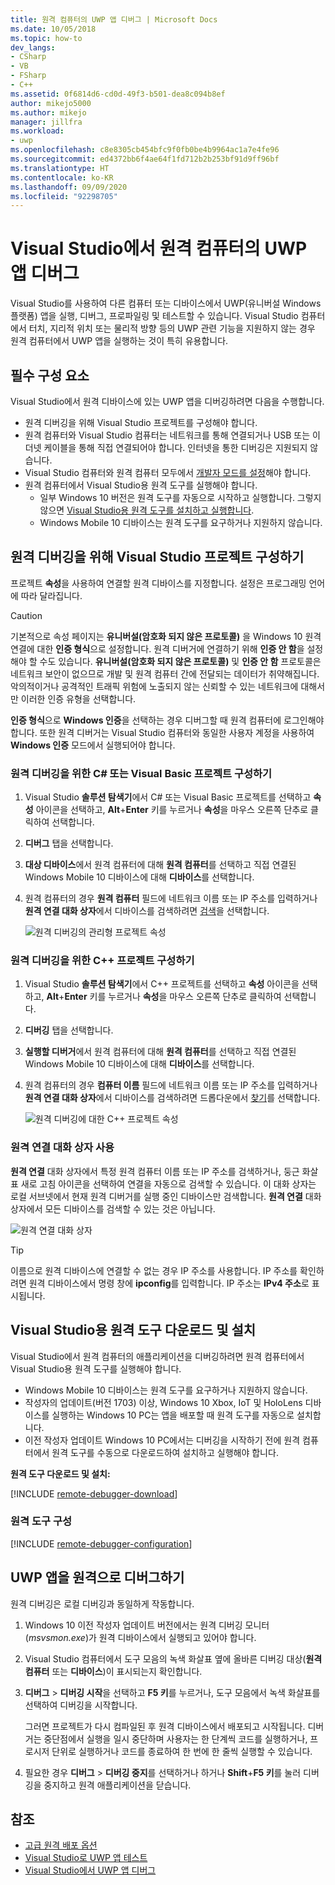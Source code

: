```yaml
---
title: 원격 컴퓨터의 UWP 앱 디버그 | Microsoft Docs
ms.date: 10/05/2018
ms.topic: how-to
dev_langs:
- CSharp
- VB
- FSharp
- C++
ms.assetid: 0f6814d6-cd0d-49f3-b501-dea8c094b8ef
author: mikejo5000
ms.author: mikejo
manager: jillfra
ms.workload:
- uwp
ms.openlocfilehash: c8e8305cb454bfc9f0fb0be4b9964ac1a7e4fe96
ms.sourcegitcommit: ed4372bb6f4ae64f1fd712b2b253bf91d9ff96bf
ms.translationtype: HT
ms.contentlocale: ko-KR
ms.lasthandoff: 09/09/2020
ms.locfileid: "92298705"
---
```

# <a name="debug-uwp-apps-on-remote-machines-from-visual-studio"></a>Visual Studio에서 원격 컴퓨터의 UWP 앱 디버그

Visual Studio를 사용하여 다른 컴퓨터 또는 디바이스에서 UWP(유니버설 Windows 플랫폼) 앱을 실행, 디버그, 프로파일링 및 테스트할 수 있습니다. Visual Studio 컴퓨터에서 터치, 지리적 위치 또는 물리적 방향 등의 UWP 관련 기능을 지원하지 않는 경우 원격 컴퓨터에서 UWP 앱을 실행하는 것이 특히 유용합니다.

## <a name="prerequisites"></a><a name="BKMK_Prerequisites"></a> 필수 구성 요소

Visual Studio에서 원격 디바이스에 있는 UWP 앱을 디버깅하려면 다음을 수행합니다.

- 원격 디버깅을 위해 Visual Studio 프로젝트를 구성해야 합니다.
- 원격 컴퓨터와 Visual Studio 컴퓨터는 네트워크를 통해 연결되거나 USB 또는 이더넷 케이블을 통해 직접 연결되어야 합니다. 인터넷을 통한 디버깅은 지원되지 않습니다.
- Visual Studio 컴퓨터와 원격 컴퓨터 모두에서 [개발자 모드를 설정](/windows/uwp/get-started/enable-your-device-for-development)해야 합니다.
- 원격 컴퓨터에서 Visual Studio용 원격 도구를 실행해야 합니다.
  - 일부 Windows 10 버전은 원격 도구를 자동으로 시작하고 실행합니다. 그렇지 않으면 [Visual Studio용 원격 도구를 설치하고 실행합니다](#BKMK_download).
  - Windows Mobile 10 디바이스는 원격 도구를 요구하거나 지원하지 않습니다.

## <a name="configure-a-visual-studio-project-for-remote-debugging"></a><a name="BKMK_ConnectVS"></a> 원격 디버깅을 위해 Visual Studio 프로젝트 구성하기
<a name="BKMK_DirectConnect"></a> 프로젝트 **속성**을 사용하여 연결할 원격 디바이스를 지정합니다. 설정은 프로그래밍 언어에 따라 달라집니다.

> [!CAUTION]
> 기본적으로 속성 페이지는 **유니버설(암호화 되지 않은 프로토콜)** 을 Windows 10 원격 연결에 대한 **인증 형식**으로 설정합니다. 원격 디버거에 연결하기 위해 **인증 안 함**을 설정해야 할 수도 있습니다. **유니버설(암호화 되지 않은 프로토콜)** 및 **인증 안 함** 프로토콜은 네트워크 보안이 없으므로 개발 및 원격 컴퓨터 간에 전달되는 데이터가 취약해집니다. 악의적이거나 공격적인 트래픽 위험에 노출되지 않는 신뢰할 수 있는 네트워크에 대해서만 이러한 인증 유형을 선택합니다.
>
>**인증 형식**으로 **Windows 인증**을 선택하는 경우 디버그할 때 원격 컴퓨터에 로그인해야 합니다. 또한 원격 디버거는 Visual Studio 컴퓨터와 동일한 사용자 계정을 사용하여 **Windows 인증** 모드에서 실행되어야 합니다.

### <a name="configure-a-c-or-visual-basic-project-for-remote-debugging"></a><a name="BKMK_Choosing_the_remote_device_for_C__and_Visual_Basic_projects"></a> 원격 디버깅을 위한 C# 또는 Visual Basic 프로젝트 구성하기

1. Visual Studio **솔루션 탐색기**에서 C# 또는 Visual Basic 프로젝트를 선택하고 **속성** 아이콘을 선택하고, **Alt**+**Enter** 키를 누르거나 **속성**을 마우스 오른쪽 단추로 클릭하여 선택합니다.

1. **디버그** 탭을 선택합니다.

1. **대상 디바이스**에서 원격 컴퓨터에 대해 **원격 컴퓨터**를 선택하고 직접 연결된 Windows Mobile 10 디바이스에 대해 **디바이스**를 선택합니다.

1. 원격 컴퓨터의 경우 **원격 컴퓨터** 필드에 네트워크 이름 또는 IP 주소를 입력하거나 **원격 연결 대화 상자**에서 디바이스를 검색하려면 [검색](#remote-connections)을 선택합니다.

    ![원격 디버깅의 관리형 프로젝트 속성](../debugger/media/vsrun_managed_projprop_remote.png "관리형 디버그 프로젝트 속성")

### <a name="configure-a-c-project-for-remote-debugging"></a><a name="BKMK_Choosing_the_remote_device_for_JavaScript_and_C___projects"></a> 원격 디버깅을 위한 C++ 프로젝트 구성하기

1. Visual Studio **솔루션 탐색기**에서 C++ 프로젝트를 선택하고 **속성** 아이콘을 선택하고, **Alt**+**Enter** 키를 누르거나 **속성**을 마우스 오른쪽 단추로 클릭하여 선택합니다.

1. **디버깅** 탭을 선택합니다.

3. **실행할 디버거**에서 원격 컴퓨터에 대해 **원격 컴퓨터**를 선택하고 직접 연결된 Windows Mobile 10 디바이스에 대해 **디바이스**를 선택합니다.

1. 원격 컴퓨터의 경우 **컴퓨터 이름** 필드에 네트워크 이름 또는 IP 주소를 입력하거나 **원격 연결 대화 상자**에서 디바이스를 검색하려면 드롭다운에서 [찾기](#remote-connections)를 선택합니다.

    ![원격 디버깅에 대한 C++ 프로젝트 속성](../debugger/media/vsrun_cpp_projprop_remote.png "C++ 디버깅 프로젝트 속성")

### <a name="use-the-remote-connections-dialog-box"></a><a name="remote-connections"></a>원격 연결 대화 상자 사용

**원격 연결** 대화 상자에서 특정 원격 컴퓨터 이름 또는 IP 주소를 검색하거나, 둥근 화살표 새로 고침 아이콘을 선택하여 연결을 자동으로 검색할 수 있습니다. 이 대화 상자는 로컬 서브넷에서 현재 원격 디버거를 실행 중인 디바이스만 검색합니다. **원격 연결** 대화 상자에서 모든 디바이스를 검색할 수 있는 것은 아닙니다.

 ![원격 연결 대화 상자](../debugger/media/vsrun_selectremotedebuggerdlg.png "원격 연결 대화 상자")

>[!TIP]
>이름으로 원격 디바이스에 연결할 수 없는 경우 IP 주소를 사용합니다. IP 주소를 확인하려면 원격 디바이스에서 명령 창에 **ipconfig**를 입력합니다. IP 주소는 **IPv4 주소**로 표시됩니다.

## <a name="download-and-install-the-remote-tools-for-visual-studio"></a><a name="BKMK_download"></a> Visual Studio용 원격 도구 다운로드 및 설치

Visual Studio에서 원격 컴퓨터의 애플리케이션을 디버깅하려면 원격 컴퓨터에서 Visual Studio용 원격 도구를 실행해야 합니다.

- Windows Mobile 10 디바이스는 원격 도구를 요구하거나 지원하지 않습니다.
- 작성자의 업데이트(버전 1703) 이상, Windows 10 Xbox, IoT 및 HoloLens 디바이스를 실행하는 Windows 10 PC는 앱을 배포할 때 원격 도구를 자동으로 설치합니다.
- 이전 작성자 업데이트 Windows 10 PC에서는 디버깅을 시작하기 전에 원격 컴퓨터에서 원격 도구를 수동으로 다운로드하여 설치하고 실행해야 합니다.

**원격 도구 다운로드 및 설치:**

[!INCLUDE [remote-debugger-download](../debugger/includes/remote-debugger-download.md)]

### <a name="configure-the-remote-tools"></a><a name="BKMK_setup"></a>원격 도구 구성

[!INCLUDE [remote-debugger-configuration](../debugger/includes/remote-debugger-configuration.md)]

## <a name="debug-uwp-apps-remotely"></a><a name="BKMK_RunRemoteDebug"></a> UWP 앱을 원격으로 디버그하기

원격 디버깅은 로컬 디버깅과 동일하게 작동합니다.

1. Windows 10 이전 작성자 업데이트 버전에서는 원격 디버깅 모니터(*msvsmon.exe*)가 원격 디바이스에서 실행되고 있어야 합니다.

1. Visual Studio 컴퓨터에서 도구 모음의 녹색 화살표 옆에 올바른 디버깅 대상(**원격 컴퓨터** 또는 **디바이스**)이 표시되는지 확인합니다.

1. **디버그** > **디버깅 시작**을 선택하고 **F5 키**를 누르거나, 도구 모음에서 녹색 화살표를 선택하여 디버깅을 시작합니다.

   그러면 프로젝트가 다시 컴파일된 후 원격 디바이스에서 배포되고 시작됩니다. 디버거는 중단점에서 실행을 일시 중단하며 사용자는 한 단계씩 코드를 실행하거나, 프로시저 단위로 실행하거나 코드를 종료하여 한 번에 한 줄씩 실행할 수 있습니다.

1. 필요한 경우 **디버그** > **디버깅 중지**를 선택하거나 하거나 **Shift**+**F5 키**를 눌러 디버깅을 중지하고 원격 애플리케이션을 닫습니다.

## <a name="see-also"></a>참조
- [고급 원격 배포 옵션](/windows/uwp/debug-test-perf/deploying-and-debugging-uwp-apps#advanced-remote-deployment-options)
- [Visual Studio로 UWP 앱 테스트](../test/unit-test-your-code.md)
- [Visual Studio에서 UWP 앱 디버그](debugging-windows-store-and-windows-universal-apps.md)

